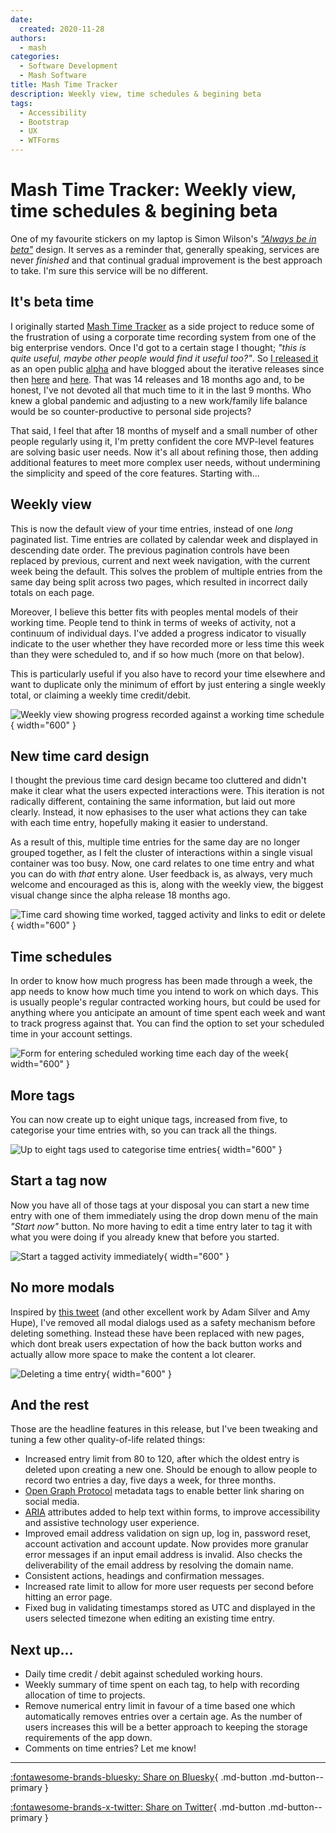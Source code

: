 ```yaml
---
date:
  created: 2020-11-28
authors:
  - mash
categories:
  - Software Development
  - Mash Software
title: Mash Time Tracker
description: Weekly view, time schedules & begining beta
tags:
  - Accessibility
  - Bootstrap
  - UX
  - WTForms
---
```


# Mash Time Tracker: Weekly view, time schedules & begining beta

One of my favourite stickers on my laptop is Simon Wilson's [_"Always be in beta"_](https://www.ermlikeyeah.com/gov-patches/) design. It serves as a reminder that, generally speaking, services are never _finished_ and that continual gradual improvement is the best approach to take. I'm sure this service will be no different.

<!-- more -->

## It's beta time

I originally started [Mash Time Tracker](https://time-tracker.mashsoftware.com/) as a side project to reduce some of the frustration of using a corporate time recording system from one of the big enterprise vendors. Once I'd got to a certain stage I thought; _"this is quite useful, maybe other people would find it useful too?"_. So [I released it](mash-time-tracker.md) as an open public [alpha](https://en.wikipedia.org/wiki/Software_release_life_cycle#Alpha) and have blogged about the iterative releases since then [here](mash-time-tracker-tags.md) and [here](mash-time-tracker-native.md). That was 14 releases and 18 months ago and, to be honest, I've not devoted all that much time to it in the last 9 months. Who knew a global pandemic and adjusting to a new work/family life balance would be so counter-productive to personal side projects?

That said, I feel that after 18 months of myself and a small number of other people regularly using it, I'm pretty confident the core MVP-level features are solving basic user needs. Now it's all about refining those, then adding additional features to meet more complex user needs, without undermining the simplicity and speed of the core features. Starting with...

## Weekly view

This is now the default view of your time entries, instead of one _long_ paginated list. Time entries are collated by calendar week and displayed in descending date order. The previous pagination controls have been replaced by previous, current and next week navigation, with the current week being the default. This solves the problem of multiple entries from the same day being split across two pages, which resulted in incorrect daily totals on each page.

Moreover, I believe this better fits with peoples mental models of their working time. People tend to think in terms of weeks of activity, not a continuum of individual days. I've added a progress indicator to visually indicate to the user whether they have recorded more or less time this week than they were scheduled to, and if so how much (more on that below).

This is particularly useful if you also have to record your time elsewhere and want to duplicate only the minimum of effort by just entering a single weekly total, or claiming a weekly time credit/debit.

![Weekly view showing progress recorded against a working time schedule](../../assets/images/button-weekly-1.png){ width="600" }

## New time card design

I thought the previous time card design became too cluttered and didn't make it clear what the users expected interactions were. This iteration is not radically different, containing the same information, but laid out more clearly. Instead, it now ephasises to the user what actions they can take with each time entry, hopefully making it easier to understand.

As a result of this, multiple time entries for the same day are no longer grouped together, as I felt the cluster of interactions within a single visual container was too busy. Now, one card relates to one time entry and what you can do with _that_ entry alone. User feedback is, as always, very much welcome and encouraged as this is, along with the weekly view, the biggest visual change since the alpha release 18 months ago.

![Time card showing time worked, tagged activity and links to edit or delete](../../assets/images/button-weekly-2.png){ width="600" }

## Time schedules

In order to know how much progress has been made through a week, the app needs to know how much time you intend to work on which days. This is usually people's regular contracted working hours, but could be used for anything where you anticipate an amount of time spent each week and want to track progress against that. You can find the option to set your scheduled time in your account settings.

![Form for entering scheduled working time each day of the week](../../assets/images/button-weekly-3.png){ width="600" }

## More tags

You can now create up to eight unique tags, increased from five, to categorise your time entries with, so you can track all the things.

![Up to eight tags used to categorise time entries](../../assets/images/button-weekly-4.png){ width="600" }

## Start a tag now

Now you have all of those tags at your disposal you can start a new time entry with one of them immediately using the drop down menu of the main _"Start now"_ button. No more having to edit a time entry later to tag it with what you were doing if you already knew that before you started.

![Start a tagged activity immediately](../../assets/images/button-weekly-5.png){ width="600" }

## No more modals

Inspired by [this tweet](https://twitter.com/adambsilver/status/1290266510334681088) (and other excellent work by Adam Silver and Amy Hupe), I've removed all modal dialogs used as a safety mechanism before deleting something. Instead these have been replaced with new pages, which dont break users expectation of how the back button works and actually allow more space to make the content a lot clearer.

![Deleting a time entry](../../assets/images/button-weekly-6.png){ width="600" }

## And the rest

Those are the headline features in this release, but I've been tweaking and tuning a few other quality-of-life related things:

- Increased entry limit from 80 to 120, after which the oldest entry is deleted upon creating a new one. Should be enough to allow people to record two entries a day, five days a week, for three months.
- [Open Graph Protocol](https://opengraphprotocol.org/) metadata tags to enable better link sharing on social media.
- [ARIA](https://www.w3.org/WAI/PF/aria/introduction) attributes added to help text within forms, to improve accessibility and assistive technology user experience.
- Improved email address validation on sign up, log in, password reset, account activation and account update. Now provides more granular error messages if an input email address is invalid. Also checks the deliverability of the email address by resolving the domain name.
- Consistent actions, headings and confirmation messages.
- Increased rate limit to allow for more user requests per second before hitting an error page.
- Fixed bug in validating timestamps stored as UTC and displayed in the users selected timezone when editing an existing time entry.

## Next up...

- Daily time credit / debit against scheduled working hours.
- Weekly summary of time spent on each tag, to help with recording allocation of time to projects.
- Remove numerical entry limit in favour of a time based one which automatically removes entries over a certain age. As the number of users increases this will be a better approach to keeping the storage requirements of the app down.
- Comments on time entries? Let me know!

---

[:fontawesome-brands-bluesky: Share on Bluesky](https://bsky.app/intent/compose?){ .md-button .md-button--primary }

[:fontawesome-brands-x-twitter: Share on Twitter](https://twitter.com/intent/tweet?){ .md-button .md-button--primary }
